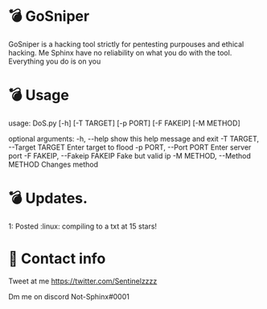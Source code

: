 # :bomb: GoSniper
GoSniper is a hacking tool strictly for pentesting purpouses and ethical hacking. Me Sphinx have no reliability on what you do with the tool. Everything you do is on you

# :bomb: Usage

usage: DoS.py [-h] [-T TARGET] [-p PORT] [-F FAKEIP] [-M METHOD]

optional arguments:
  -h, --help            show this help message and exit
  -T TARGET, --Target TARGET
                        Enter target to flood
  -p PORT, --Port PORT  Enter server port
  -F FAKEIP, --Fakeip FAKEIP
                        Fake but valid ip
  -M METHOD, --Method METHOD
                        Changes method
                        
# :bomb: Updates.
1: Posted
:linux: compiling to a txt at 15 stars!
 # :rocket: Contact info
 
 Tweet at me https://twitter.com/Sentinelzzzz
 
 Dm me on discord Not-Sphinx#0001
